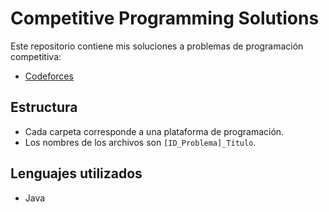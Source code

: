 # Competitive Programming Solutions

Este repositorio contiene mis soluciones a problemas de programación competitiva:

- [Codeforces](https://codeforces.com/profile/Ale0x45)

## Estructura
- Cada carpeta corresponde a una plataforma de programación.
- Los nombres de los archivos son `[ID_Problema]_Título`.

## Lenguajes utilizados
- Java
